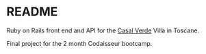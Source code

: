 # README

Ruby on Rails front end and API for the [Casal Verde](http://www.casalverde.eu/) Villa in Toscane.

Final project for the 2 month Codaisseur bootcamp. 
